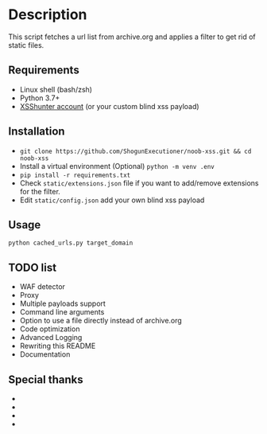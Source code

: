 # Description

This script fetches a url list from archive.org and applies a filter to get rid of static files.

## Requirements

- Linux shell (bash/zsh)
- Python 3.7+
- [XSShunter account](https://xsshunter.com) (or your custom blind xss payload)

## Installation

- `git clone https://github.com/ShogunExecutioner/noob-xss.git && cd noob-xss`
- Install a virtual environment (Optional) `python -m venv .env`
- `pip install -r requirements.txt`
- Check `static/extensions.json` file if you want to add/remove extensions for the filter.
- Edit `static/config.json` add your own blind xss payload

## Usage

`python cached_urls.py target_domain`

## TODO list

- WAF detector
- Proxy
- Multiple payloads support
- Command line arguments
- Option to use a file directly instead of archive.org
- Code optimization
- Advanced Logging
- Rewriting this README
- Documentation

## Special thanks

-
-
-
-
